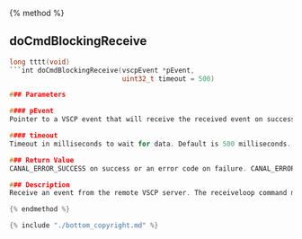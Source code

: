 
{% method %}
## doCmdBlockingReceive

```c
long tttt(void)
```int doCmdBlockingReceive(vscpEvent *pEvent, 
                            uint32_t timeout = 500)

### Parameters

#### pEvent
Pointer to a VSCP event that will receive the received event on success.

#### timeout
Timeout in milliseconds to wait for data. Default is 500 milliseconds.

### Return Value
CANAL_ERROR_SUCCESS on success or an error code on failure. CANAL_ERROR_FIFO_EMPTY is returned if no event was available. CANAL_ERROR_TIMEOUT on timeout. CANAL_ERROR_COMMUNICATION is returned if a socket error is detected. 

### Description
Receive an event from the remote VSCP server. The receiveloop command must have been issued for this method to work as. 

{% endmethod %}

{% include "./bottom_copyright.md" %}